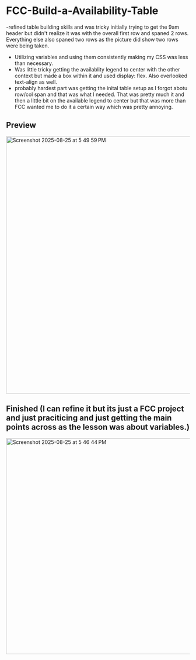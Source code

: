 # FCC-Build-a-Availability-Table

-refined table building skills and was tricky initially trying to get the 9am header but didn't realize it was with the overall first row and spaned 2 rows. Everything else also spaned two rows as the picture did show two rows were being taken.
- Utilizing variables and using them consistently making my CSS was less than necessary.
- Was little tricky getting the availablity legend to center with the other context but made a box within it and used display: flex. Also overlooked text-align as well.
- probably hardest part was getting the inital table setup as I forgot abotu row/col span and that was what I needed. That was pretty much it and then a little bit on the available legend to center but that was more than FCC wanted me to do it a certain way which was pretty annoying. 

<h2>Preview</h2>
<img width="862" height="703" alt="Screenshot 2025-08-25 at 5 49 59 PM" src="https://github.com/user-attachments/assets/cdef4681-2d18-4229-bc61-38d11f16ed2d" />


<h2>Finished (I can refine it but its just a FCC project and just praciticing and just getting the main points across as the lesson was about variables.)</h2>
  <img width="844" height="590" alt="Screenshot 2025-08-25 at 5 46 44 PM" src="https://github.com/user-attachments/assets/ad5d09b7-8601-4263-acff-681f01376e9c" />
